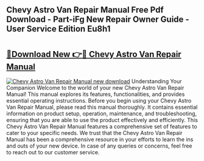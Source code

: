 ## Chevy Astro Van Repair Manual Free Pdf Download - Part-iFg New Repair Owner Guide - User Service Edition Eu8h1

# <h2><a href="http://bc77051.oget.top/?id=Chevy+Astro+Van+Repair+Manual">🔗Download New 👉🔴 Chevy Astro Van Repair Manual</a></h2>

[![Chevy Astro Van Repair Manual new download](https://i.imgur.com/5g1atiW.png)](http://bc77051.oget.top/?id=Chevy+Astro+Van+Repair+Manual)
Understanding Your Companion Welcome to the world of your new Chevy Astro Van Repair Manual! This manual explores its features, functionalities, and provides essential operating instructions. Before you begin using your Chevy Astro Van Repair Manual, please read this manual thoroughly. It contains essential information on product setup, operation, maintenance, and troubleshooting, ensuring that you are able to use the product effectively and efficiently. This Chevy Astro Van Repair Manual features a comprehensive set of features to cater to your specific needs. We trust that the Chevy Astro Van Repair Manual has been a comprehensive resource in your efforts to learn the ins and outs of your new device. In case of any queries or concerns, feel free to reach out to our customer service.
